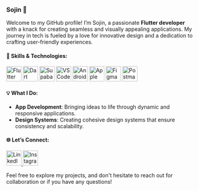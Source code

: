 ### Sojin 🦖

Welcome to my GitHub profile! I’m Sojin, a passionate **Flutter developer** with a knack for creating seamless and visually appealing applications. My journey in tech is fueled by a love for innovative design and a dedication to crafting user-friendly experiences.

#### 🚀 Skills & Technologies:

<p align="left">
  <img src="https://img.icons8.com/color/48/000000/flutter.png" width="40" alt="Flutter"/> 
  <img src="https://img.icons8.com/color/48/000000/dart.png" width="40" alt="Dart"/> 
  <img src="https://seeklogo.com/images/S/supabase-logo-DCC676FFE2-seeklogo.com.png" width="40" alt="Supabase"/> 
  <img src="https://img.icons8.com/color/48/000000/visual-studio-code-2019.png" width="40" alt="VS Code"/>
  <img src="https://img.icons8.com/color/48/000000/android-os.png" width="40" alt="Android"/>
  <img src="https://img.icons8.com/ios-filled/50/ffffff/mac-os.png" width="40" alt="Apple"/>
  <img src="https://img.icons8.com/color/48/000000/figma.png" width="40" alt="Figma"/>
  <img src="https://www.svgrepo.com/show/354202/postman-icon.svg" width="40" alt="Postman API"/>
</p>

#### 💡 What I Do:

- **App Development**: Bringing ideas to life through dynamic and responsive applications.
- **Design Systems**: Creating cohesive design systems that ensure consistency and scalability.

#### 🌐 Let’s Connect:

<p align="left">
  <a href="https://www.linkedin.com/in/sojinvsaji/" target="_blank" rel="noopener noreferrer">
    <img src="https://img.icons8.com/color/48/000000/linkedin.png" width="40" alt="LinkedIn"/>
  </a>
  <a href="https://www.instagram.com/sojin.codes/" target="_blank" rel="noopener noreferrer">
    <img src="https://img.icons8.com/color/48/000000/instagram-new.png" width="40" alt="Instagram"/>
  </a>
</p>

Feel free to explore my projects, and don't hesitate to reach out for collaboration or if you have any questions!
